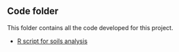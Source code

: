 ## Code folder

This folder contains all the code developed for this project. 

- [R script for soils analysis](soils-script.R)


